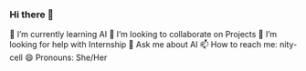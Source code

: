 ### Hi there 👋

<!--
**Nity-cell/Nity-cell** is a ✨ _special_ ✨ repository because its `README.md` (this file) appears on your GitHub profile.

Here are some ideas to get you started:

- 🔭 I’m currently working on ...
- 🌱 I’m currently learning ...
- 👯 I’m looking to collaborate on ...
- 🤔 I’m looking for help with ...
- 💬 Ask me about ...
- 📫 How to reach me: ...
- 😄 Pronouns: ...
- ⚡ Fun fact: ...
-->

🌱 I’m currently learning AI
👯 I’m looking to collaborate on Projects
🤔 I’m looking for help with Internship
💬 Ask me about AI
📫 How to reach me: nity-cell
😄 Pronouns: She/Her

